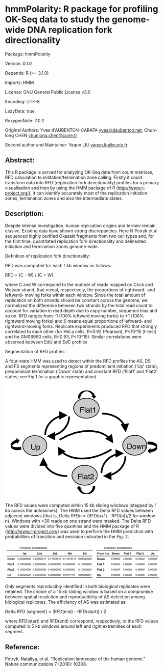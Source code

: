 # hmmPolarity: R package for profiling OK-Seq data to study the genome-wide DNA replication fork directionality

Package: hmmPolarity

Version: 0.1.0

Depends: R (>= 3.1.0)

Imports: HMM

License: GNU General Public License v3.0

Encoding: UTF-8

LazyData: true

RoxygenNote: 7.0.2

Original Authors: Yves d'AUBENTON-CARAFA <yves@daubenton.net>, Chun-long CHEN <chunlong.chen@curie.fr>

Second author and Maintainer: Yaqun LIU <yaqun.liu@curie.fr>

## Abstract: 

This R package is served for analyzing OK-Seq data from count matrices, RFD calculation to inititation/termination zone calling. Firstly it could transform data into RFD (replication fork directionality) profiles for a primary visualisation and then by using the HMM package of R (http://www.r-project.org/), it can identify accurately most of the replication initiation zones, termination zones and also the intermediate states.

## Description:

Despite intense investigation, human replication origins and termini remain elusive. Existing data have shown strong discrepancies. Here  N.Petryk et al sequenced highly purified Okazaki fragments from two cell types and, for the first time, quantitated replication fork directionality and delineated initiation and termination zones genome-wide.

Definition of replication fork directionality:

RFD was computed for each 1 kb window as follows:

RFD = (C - W) / (C + W)

where C and W correspond to the number of reads mapped on Crick and Watson strand, that reveal, respectively, the proportions of rightward- and leftward- moving forks within each window. Since the total amount of replication on both strands should be constant across the genome, we normalized the difference between two strands by the total read count to account for variation in read depth due to copy number, sequence bias and so on. RFD ranges from -1 (100% leftward moving forks) to +1 (100% rightward moving forks) and 0 means equal proportions of leftward- and rightward-moving forks. Replicate experiments produced RFD that strongly correlated to each other (for HeLa cells, R=0.92 (Pearson), P<10^15 (t-test) and for GM06990 cells, R=0.93, P<10^15). Similar correlations were observed between EdU and EdC profiles

Segmentation of RFD profiles:

A four-state HMM was used to detect within the RFD profiles the AS, DS and FS segments representing regions of predominant initiation (‘Up’ state), predominant termination (‘Down’ state) and constant RFD (‘Flat1’ and ‘Flat2’ states; see Fig.1 for a graphic representation). 

![	Fig.1 state model used in the HMM segmentation; Up, regions of predominant initiation, i.e. AS; Down, regions of predominant termination, i.e. DS; Flat1 and Flat2, FS. ](https://github.com/CL-CHEN-Lab/OK-Seq/blob/master/img/fig1.png) 

The RFD values were computed within 15 kb sliding windows (stepped by 1 kb across the autosomes). The HMM used the Delta RFD values between adjacent windows (that is, Delta RFDn = (RFD(n+1)  - RFD(n))/2 for window n). Windows with <30 reads on one strand were masked. The Delta RFD values were divided into five quantiles and the HMM package of R (http://www.r-project.org/) was used to perform the HMM prediction with probabilities of transition and emission indicated in the Fig. 2. 

!["Fig.2 emission (left table) and transition (right table) probabilities used in the HMM segmentation." ](https://github.com/CL-CHEN-Lab/OK-Seq/blob/master/img/fig2.png) 

Only segments reproducibly identified in both biological replicates were retained. The choice of a 15 kb sliding window is based on a compromise between spatial resolution and reproducibility of AS detection among biological replicates. The efficiency of AS was estimated as:

Delta RFD (segment) = (RFD(end) - RFD(start)) / 2

where RFD(start) and RFD(end) correspond, respectively, to the RFD values computed in 5 kb windows around left and right extremities of each segment.

## Reference:

Petryk, Nataliya, et al. "Replication landscape of the human genome." Nature communications 7 (2016): 10208.
